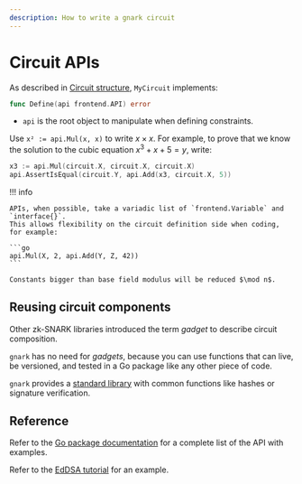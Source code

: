 ```yaml
---
description: How to write a gnark circuit
---
```


# Circuit APIs

As described in [Circuit structure](circuit_structure.md), `MyCircuit` implements:

```go
func Define(api frontend.API) error
```

* `api` is the root object to manipulate when defining constraints.

Use `x² := api.Mul(x, x)` to write $x \times x$. For example, to prove that we know the solution to
the cubic equation $x^3 + x + 5 = y$, write:

```go
x3 := api.Mul(circuit.X, circuit.X, circuit.X)
api.AssertIsEqual(circuit.Y, api.Add(x3, circuit.X, 5))
```

!!! info

    APIs, when possible, take a variadic list of `frontend.Variable` and `interface{}`.
    This allows flexibility on the circuit definition side when coding, for example:

    ```go
    api.Mul(X, 2, api.Add(Y, Z, 42))
    ```

    Constants bigger than base field modulus will be reduced $\mod n$.


## Reusing circuit components

Other zk-SNARK libraries introduced the term *gadget* to describe circuit composition.

`gnark` has no need for *gadgets*, because you can use functions that can live, be
versioned, and tested in a Go package like any other piece of code.

`gnark` provides a [standard library](standard_library.md) with common functions like hashes or
signature verification.

## Reference

Refer to the [Go package documentation] for a complete list of the API with examples.

Refer to the [EdDSA tutorial](../../Tutorials/eddsa.md) for an example.

<!--links-->
[Go package documentation]: https://pkg.go.dev/mod/github.com/consensys/gnark@{{content_vars.gnark_version}}/frontend

